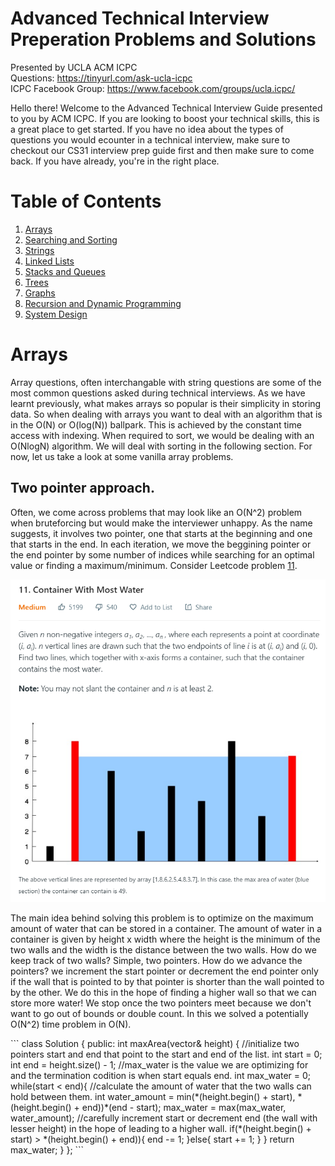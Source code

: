 # Advanced Technical Interview Preperation Problems and Solutions
Presented by UCLA ACM ICPC   
Questions: https://tinyurl.com/ask-ucla-icpc <br />
ICPC Facebook Group: https://www.facebook.com/groups/ucla.icpc/

<p>Hello there! Welcome to the Advanced Technical Interview Guide presented to you by ACM ICPC. If you are looking to boost your
technical skills, this is a great place to get started. If you have no idea about the types of questions you would ecounter in a technical interview, make sure to checkout our CS31 interview prep guide first and then make sure to come back. If you have already, you're in the right place.</p>

# Table of Contents
1. [Arrays](#arrays)
2. [Searching and Sorting](#searchingandsorting)
3. [Strings](#strings)
4. [Linked Lists](#linkedlists)
5. [Stacks and Queues](#stacksandqueues)
6. [Trees](#trees)
7. [Graphs](#graphs)
8. [Recursion and Dynamic Programming](#recursionanddynamicprogramming)
9. [System Design](#systemdesign)

# Arrays <a name="arrays"></a>
<p>Array questions, often interchangable with string questions are some of the most common questions asked during technical interviews. As we have learnt previously, what makes arrays so popular is their simplicity in storing data. So when dealing with arrays you want to deal with an algorithm that is in the O(N) or O(log(N)) ballpark. This is achieved by the constant time access with indexing. When required to sort, we would be dealing with an O(NlogN) algorithm. We will deal with sorting in the following section. For now, let us take a look at some vanilla array problems.</p>

## Two pointer approach.
<p>Often, we come across problems that may look like an O(N^2) problem when bruteforcing but would make the interviewer unhappy. As the name suggests, it involves two pointer, one that starts at the beginning and one that starts in the end. In each iteration, we move the beggining pointer or the end pointer by some number of indices while searching for an optimal value or finding a maximum/minimum. Consider Leetcode problem <a href="https://leetcode.com/problems/container-with-most-water/">11</a>.</p>
<center><img src="images/pr11.png"/></center>
<p>The main idea behind solving this problem is to optimize on the maximum amount of water that can be stored in a container. The amount of water in a container is given by height x width where the height is the minimum of the two walls and the width is the distance between the two walls. How do we keep track of two walls? Simple, two pointers. How do we advance the pointers? we increment the start pointer or decrement the end pointer only if the wall that is pointed to by that pointer is shorter than the wall pointed to by the other. We do this in the hope of finding a higher wall so that we can store more water! We stop once the two pointers meet because we don't want to go out of bounds or double count. In this we solved a potentially O(N^2) time problem in O(N).</p>
```
class Solution {
public:
    int maxArea(vector<int>& height) {
        //initialize two pointers start and end that point to the start and end of the list.
        int start = 0;
        int end = height.size() - 1;
        //max_water is the value we are optimizing for and the termination codition is when start equals end.
        int max_water = 0;
        while(start < end){
            //calculate the amount of water that the two walls can hold between them.
            int water_amount = min(*(height.begin() + start), *(height.begin() + end))*(end - start);
            max_water = max(max_water, water_amount);
            //carefully increment start or decrement end (the wall with lesser height) in the hope of leading to a higher wall.
            if(*(height.begin() + start) > *(height.begin() + end)){
                end -= 1;
            }else{
                start += 1;
            }
        }
        return max_water;
    }
};
```
